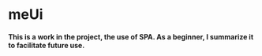 # meUi
#### This is a work in the project, the use of SPA. As a beginner, I summarize it to facilitate future use.
